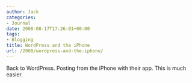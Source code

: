 ```yaml
---
author: Jack
categories:
- Journal
date: 2008-08-17T17:26:01+00:00
tags:
- Blogging
title: WordPress and the iPhone
url: /2008/wordpress-and-the-iphone/
---
```


Back to WordPress. Posting from the iPhone with their app. This is much easier.